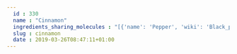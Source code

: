 ```yaml
---
  id : 330
  name : "Cinnamon"
  ingredients_sharing_molecules : "[{'name': 'Pepper', 'wiki': 'Black_pepper', 'id': 339, 'category': 'Spice', 'common_molecules': [89594, 6549, 5280443, 5280598, 10364, 7460, 6054, 17100, 5144, 7284, 527, 9064, 8094, 638278, 6072, 637775, 5363388, 644104, 5280511, 650, 7461, 5367719, 13144, 441005, 4788, 159055, 26049, 6986, 247, 61020, 8452, 6918391, 11142, 853433, 638011, 1889, 15394, 5280445, 637566, 240, 33931, 7462, 444539, 5365811, 5372954, 8130, 798, 6569, 2758, 64685, 6432404, 6561, 637542, 441484, 22311, 61362, 107971, 5284639, 10448, 3473, 11463, 338, 7288, 8723, 6508206, 8294, 8815, 11552, 79803, 1110, 6050, 6654, 7463, 17868, 3314, 5318042, 31260, 2345, 5280863, 442501, 784, 8857, 439341, 7150, 667450, 5280343, 1549026, 126, 6987, 998, 7847, 445070, 768, 519361, 18818, 323, 11230, 1183, 6428458, 5281515, 9862, 5281553, 5281708, 637511, 31253, 6202, 5284503, 802, 111037, 72, 643941, 61503, 5320250, 999, 7794, 439246, 244, 8768, 10393, 26447, 439263, 454, 107, 878, 7136, 637563, 7127, 6321405, 5322111, 14896, 18635, 7858, 6989, 6616, 442009, 5315892, 11509, 180, 6184, 643779, 6251, 439533, 11128, 7654]}, {'name': 'Laurel', 'wiki': 'Laurus_nobilis', 'id': 305, 'category': 'Plant', 'common_molecules': [89594, 6549, 5280443, 5280598, 10364, 7460, 6054, 17100, 7284, 527, 9064, 8094, 638278, 6072, 637775, 5363388, 644104, 5280511, 650, 7461, 5367719, 13144, 441005, 4788, 159055, 26049, 6986, 247, 61020, 8452, 6918391, 11142, 853433, 72276, 638011, 1889, 15394, 5280445, 5315912, 637566, 240, 33931, 7462, 444539, 5365811, 5372954, 8130, 798, 6569, 2758, 64685, 6432404, 6561, 6448, 637542, 441484, 22311, 107971, 5284639, 10448, 3473, 11463, 338, 7288, 8723, 6508206, 8294, 8815, 11552, 79803, 1110, 6050, 6654, 7463, 17868, 3314, 5318042, 31260, 2345, 5280863, 442501, 784, 8857, 439341, 7150, 5280343, 1549026, 126, 998, 7847, 445070, 768, 519361, 18818, 323, 11230, 1183, 6428458, 5281515, 9862, 5281553, 5281708, 637511, 31253, 5320250, 5284503, 802, 111037, 72, 61503, 643941, 999, 439246, 244, 443162, 8768, 10393, 26447, 439263, 454, 643820, 107, 878, 7136, 637563, 7127, 14896, 18635, 7858, 6989, 6616, 442009, 5315892, 11509, 180, 6184, 643779, 6251, 439533, 11128, 7654]}, {'name': 'Ginger', 'wiki': 'Ginger', 'id': 333, 'category': 'Spice', 'common_molecules': [89594, 6549, 5280443, 5280598, 10364, 7460, 6054, 17100, 985, 7284, 527, 9064, 8094, 638278, 6072, 637775, 5363388, 644104, 6432254, 5280511, 650, 7461, 5367719, 13144, 441005, 4788, 159055, 26049, 6986, 247, 61020, 8452, 6918391, 11142, 853433, 638011, 1889, 15394, 5280445, 637566, 240, 33931, 7462, 444539, 5365811, 8130, 798, 6569, 2758, 64685, 6432404, 6561, 996, 6448, 637542, 441484, 22311, 8051, 107971, 5284639, 10448, 3473, 11463, 338, 7288, 8723, 6508206, 8815, 11552, 79803, 1110, 6050, 6654, 7463, 31291, 5318042, 31260, 2345, 5280863, 442501, 784, 8857, 439341, 7150, 5280343, 1549026, 11509, 126, 998, 7847, 445070, 768, 519361, 18818, 323, 11230, 1183, 5281515, 9862, 5281708, 637511, 31253, 6202, 5284503, 802, 111037, 72, 61503, 643941, 999, 7794, 439246, 244, 8768, 10393, 26447, 439263, 454, 643820, 107, 878, 7136, 637563, 6321405, 14896, 18635, 7858, 6989, 6616, 442009, 5315892, 1549045, 180, 6184, 643779, 6251, 7362, 439533, 11128, 31289, 7654]}, {'name': 'Basil', 'wiki': 'Basil', 'id': 250, 'category': 'Herb', 'common_molecules': [89594, 6549, 5280443, 5280598, 10364, 6054, 5144, 7284, 527, 8094, 638278, 6072, 159055, 5363388, 644104, 6432254, 5280511, 650, 7461, 5367719, 13144, 441005, 4788, 637775, 26049, 6986, 247, 61020, 8452, 6918391, 853433, 638011, 1889, 15394, 5280445, 637566, 240, 33931, 7462, 444539, 5365811, 8130, 798, 6569, 2758, 64685, 6432404, 6561, 6448, 637542, 441484, 22311, 107971, 5284639, 10448, 11463, 338, 7288, 8723, 6508206, 8294, 8815, 11552, 79803, 1110, 6050, 6654, 7463, 3314, 5318042, 31260, 2345, 5280863, 442501, 784, 10393, 439341, 7150, 5280343, 1549026, 11509, 126, 998, 31244, 7847, 445070, 768, 519361, 18818, 323, 11230, 1183, 6428458, 5281515, 9862, 5281553, 5281708, 637511, 31253, 5320250, 5284503, 802, 111037, 72, 61503, 643941, 999, 439246, 244, 8768, 26447, 439263, 454, 8785, 643820, 641298, 878, 637563, 7127, 6321405, 5322111, 14896, 18635, 7858, 6989, 6616, 8857, 5315892, 1549045, 180, 6184, 643779, 107, 6251, 7362, 439533, 11128, 31289, 7654]}, {'name': 'Rosemary', 'wiki': 'Rosemary', 'id': 264, 'category': 'Herb', 'common_molecules': [89594, 6549, 5280443, 5280598, 10364, 7460, 6054, 17100, 5144, 7284, 527, 9064, 8094, 638278, 6072, 159055, 5363388, 644104, 5280511, 650, 7461, 5367719, 13144, 441005, 4788, 637775, 26049, 6986, 247, 61020, 8452, 6918391, 11142, 853433, 638011, 1889, 15394, 5280445, 637566, 240, 33931, 7462, 444539, 5365811, 8130, 798, 6569, 2758, 64685, 6432404, 6561, 996, 6448, 637542, 441484, 22311, 61362, 107971, 5284639, 10448, 11463, 338, 7288, 8723, 6508206, 8294, 11552, 79803, 1110, 6050, 6654, 7463, 17868, 5318042, 31260, 2345, 5280863, 442501, 784, 8857, 439341, 7150, 5280343, 1549026, 126, 6987, 998, 7847, 445070, 768, 18818, 323, 11230, 1183, 5281515, 9862, 5281553, 5281708, 637511, 31253, 5320250, 5284503, 802, 111037, 72, 61503, 643941, 999, 439246, 244, 8768, 10393, 26447, 1742211, 439263, 454, 643820, 107, 878, 637563, 7127, 6321405, 5322111, 14896, 18635, 7858, 6989, 6616, 442009, 5315892, 11509, 180, 6184, 643779, 6251, 439533, 11128, 7654]}]"
  slug : cinnamon
  date : 2019-03-26T08:47:11+01:00
---
```



